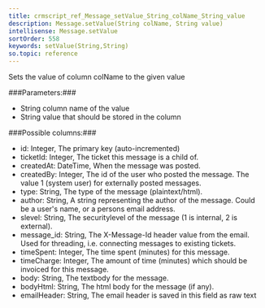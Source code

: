 ```yaml
---
title: crmscript_ref_Message_setValue_String_colName_String_value
description: Message.setValue(String colName, String value)
intellisense: Message.setValue
sortOrder: 558
keywords: setValue(String,String)
so.topic: reference
---
```


Sets the value of column colName to the given value



###Parameters:###


 - String column name of the value
 - String value that should be stored in the column




###Possible columns:###


 - id: Integer, The primary key (auto-incremented)
 - ticketId: Integer, The ticket this message is a child of.
 - createdAt: DateTime, When the message was posted.
 - createdBy: Integer, The id of the user who posted the message. The value 1 (system user) for externally posted messages.
 - type: String, The type of the message (plaintext/html).
 - author: String, A string representing the author of the message. Could be a user's name, or a persons email address.
 - slevel: String, The securitylevel of the message (1 is internal, 2 is external).
 - message\_id: String, The X-Message-Id header value from the email. Used for threading, i.e. connecting messages to existing tickets.
 - timeSpent: Integer, The time spent (minutes) for this message.
 - timeCharge: Integer, The amount of time (minutes) which should be invoiced for this message.
 - body: String, The textbody for the message.
 - bodyHtml: String, The html body for the message (if any).
 - emailHeader: String, The email header is saved in this field as raw text


